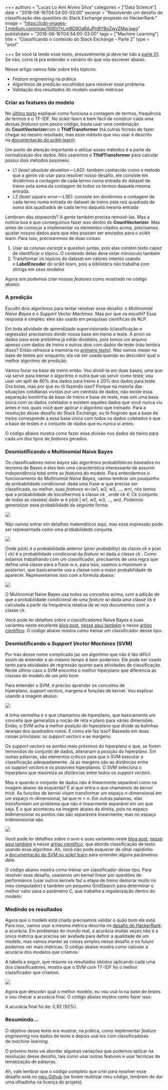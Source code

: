 +++
authors = "Lucas Lo Ami Alvino Silva"
categories = ["Data Science"]
date = "2018-08-16T04:54:00-03:00"
excerpt = "Resolvendo um desafio de classificação das questões do Stack Exchange proposto no HackerRank."
image = "https://cdn-images-1.medium.com/max/1000/1*LmBD9OaRAJPnBYBoZwyZMw.jpeg"
publishdate = "2018-08-16T04:54:00-03:00"
tags = ["Machine Learning"]
title = "Classificando o conteúdo do Stack Exchange - Parte 2"
type = "post"

+++
Se você tá lendo esse texto, provavelmente já deve ter lido a [parte 01](https://medium.com/tableless/classificando-o-conteudo-do-stack-exchange-8f3ea68fb2af). Se não, corre lá pra entender o cenário do que vou escrever abaixo. 

Nesse artigo vamos falar sobre três tópicos:

* _Feature engineering_ na prática
* Algoritmos de predição escolhidos para resolver esse problema
* Validação dos resultados do modelo usando métricas

### Criar as features do modelo

No [último texto](https://medium.com/tableless/classificando-o-conteudo-do-stack-exchange-8f3ea68fb2af) expliquei como funciona a contagem de termos, frequência de termos e o TF-IDF. No scikit-learn é bem fácil de construir cada uma dessas _features_ com pouco código, basta usar uma combinação do **CountVectorizer**com o **TfidfTransformer** (há outras formas de fazer chegar ao mesmo resultado, mas esse método que vou usar é descrito na [documentação do scikit-learn](https://medium.com/r/?url=http%3A%2F%2Fscikit-learn.org%2Fstable%2Ftutorial%2Ftext_analytics%2Fworking_with_text_data.html%23tokenizing-text-with-scikit-learn)).

Um ponto de atenção importante o utilizar esses métodos é a parte da normalização dos dados. Nós usaremos o **TfidfTransformer** para calcular possui dois métodos possíveis:

* L1 (_least absolute deviation_ — LAD): também conhecido como o método que a gente vai usar para resolver nosso desafio, ele consiste em dividirmos a contagem de cada termo numa entrada do dataset de treino pela soma da contagem de todos os termos daquela mesma entrada.
* L2 (_least square error_ — LSE): consiste em dividirmos a contagem de cada termo numa entrada do dataset de treino pela raiz quadrada da soma dos quadrados de cada termo daquela mesma entrada

Lembram das _stopwords_? A gente também precisa removê-las. Mas a notícia boa é que conseguimos fazer isso dentro do **CountVectorizer**. Mas antes de começar a implementar os elementos citados acima, precisamos ajustar nossos dados para que eles possam ser enviados para o scikit learn. Para isso, precisaremos de duas coisas:

1. Usar as colunas _excerpt_ e _question_ juntas, pois elas contém texto capaz de identificar o tópico. O conteúdo delas deve estar minúsculo também
2. Transformar os tópicos do dataset em valores inteiros usando o **LabelEncoder** do scikit learn, pois a biblioteca não trabalha com strings em seus modelos

<script src="https://gist.github.com/lucasloami/8796c61079b35356aec34bdb480ef85f.js"></script>

Agora sim podemos criar nossas _features_ como mostrado no código abaixo:

<script src="https://gist.github.com/lucasloami/e10dbd64397e1df6e15559845d080a8c.js"></script>


### A predição

Escolhi dois algoritmos para tentar resolver esse desafio: o _Multinomial Naive Bayes_ e o _Support Vector Machines_. Mas por que os escolhi? Essa resposta é simples: eles são usado em pesquisas científicas de NLP.

Em toda atividade de aprendizado supervisionado (classificação e regressão) precisamos dividir nossa base em treino e teste. A priori os dados para esse problema já estão divididos, pois temos um arquivo apenas com dados de treino e outros dois com dados de teste (não lembra disso? Então refresca a memória no [primeiro texto](https://medium.com/tableless/classificando-o-conteudo-do-stack-exchange-8f3ea68fb2af)). Não vamos mexer na base de testes por enquanto; ela vai ser usada quando eu descobrir qual o melhor algoritmo de predição.

Vamos focar na base de treino então. Vou dividi-la em duas bases, uma que vai servir para treinar o algoritmo e outra que vai servir como teste; vou usar um split de 80% dos dados para treino e 20% dos dados para teste. Ora bolas, mas por que eu tô fazendo isso? Porque na maioria das situações cotidianas vividas por um cientista de dados, não existe essa separação bonitinha de base de treino e base de teste, mas sim uma base única com os dados coletados e existem aqueles dados que você nunca viu antes e nos quais você quer aplicar o algoritmo que treinado. Para a resolução desse desafio do Stack Exchange, eu tô fingindo que a base de treino corresponde a essa base única com todos os dados coletados e que a base de testes é o conjunto de dados que eu nunca vi antes.

O código abaixo mostra como fazer essa divisão nos dados de treino para cada um dos tipos de _features_ gerados.

<script src="https://gist.github.com/lucasloami/d7b8a23dfabaa9d0affca0a9fd01bb25.js"></script>

### Desmistificando o Multinomial Naive Bayes

Os classificadores _naive bayes_ são algoritmos probabilísticos baseados no teorema de Bayes e eles tem uma característica interessante de assumir independência total entre as _features_ do modelo. Para entendermos o funcionamento do _Multinomial Naive Bayes_, vamos lembrar um pouquinho de probabilidade condicional: dada uma frase w que precisa ser classificada, ou melhor, suas _features_ w=(w1, w2, w3, …, wn), nós temos que a probabilidade de escolhermos a classe ck , onde ck ∈ Ck (conjunto de todas as classes) dado w é p(ck | w1, w2, w3, …, wn). Podemos generalizar essa probabilidade da seguinte forma:

![](https://cdn-images-1.medium.com/max/800/1\*WZNyL5bx6ruDoOHWNC1VkQ.png)

Não vamos entrar em detalhes matemáticos aqui, mas essa expressão pode ser representada como uma probabilidade conjunta.

![](https://cdn-images-1.medium.com/max/800/1\*5Nlpmo0DmeN07GQpPdgfhA.png)

Onde p(ck) é a probabilidade anterior (_prior probability_) da classe ck e p(wi | ck) é a probabilidade condicional da _feature_ wi dada a classe ck . Como estamos trabalhando com um classificador, precisamos de uma regra que defina uma classe para a frase w e, para isso, usamos a _maximum a posteriori_, que basicamente usa a classe com a maior probabilidade de aparecer. Representamos isso com a fórmula abaixo:

![](https://cdn-images-1.medium.com/max/800/1\*x5UXLMqJm93JB1gTF0crlg.png)

O Multinomial Naive Bayes usa todos os conceitos acima, com a adição de que a probabilidade condicional de uma _feature_ wi dada uma classe ck é calculada a partir da frequência relativa de wi nos documentos com a classe ck.

Você pode ler detalhes sobre o classificadores Naive Bayes e suas variantes neste excelente [blog post](https://medium.com/r/?url=http%3A%2F%2Fblog.datumbox.com%2Fmachine-learning-tutorial-the-naive-bayes-text-classifier%2F), [nesse aqui também](https://medium.com/syncedreview/applying-multinomial-naive-bayes-to-nlp-problems-a-practical-explanation-4f5271768ebf) e nesse [artigo científico](https://medium.com/r/?url=http%3A%2F%2Fwww.cs.cmu.edu%2F\~knigam%2Fpapers%2Fmultinomial-aaaiws98.pdf). O código abaixo mostra como treinar um classificador desse tipo:

<script src="https://gist.github.com/lucasloami/3ae30356e30f7abd35534a1ecd198b16.js"></script>

### Desmistificando o _Support Vector Machines_ (SVM)

Por trás desse nome complicado jaz um algoritmo que não é tão difícil assim de entender e ao mesmo tempo é bem poderoso. Ele pode ser usado tanto para atividades de regressão quanto para atividades de classificação. Neste último caso o SVM encontra o melhor hiperplano que diferencia as classes do modelo de um jeito bom.

Para entender o SVM, é preciso aprender os conceitos de hiperplano, _support vectors_, margens e funções de kernel. Vou explicar usando a imagem abaixo:

![](https://cdn-images-1.medium.com/max/800/1\*-8OHzmkbIADmgwQwCb4U2Q.png)

A linha vermelha é o que chamamos de hiperplano, que basicamente um conceito que generaliza a noção de reta e plano para várias dimensões. Então, o SVM acha a melhor posição do hiperplano que divide as bolinhas laranjas dos quadrados roxos. E como ele faz isso? Baseado em duas coisas principais: os _support vectors_ e as margens.

Os _support vectors_ os pontos mais próximos do hiperplano e que, se forem removidos do conjunto de dados, alterariam a posição do hiperplano. Em outras palavras, são elementos críticos para que o SVM executar a classificação adequadamente. Já as margens são as distâncias entre os _support vectors_ e os possíveis hiperplanos. O SVM seleciona o hiperplano que maximiza as distâncias entre todos os _support vectors_.

Mas e quando o conjunto de dados não é linearmente separável como na imagem abaixo da esquerda? É aí que entra o que chamamos de _kernel trick_. As funções de kernel visam transformar um espaço n-dimensional em um espaço m-dimensional, tal que m > n. Em outras palavras, elas transformam um problema que não é linearmente separável em um que seja. É o que aconteceu na imagem abaixo da direita, pois no espaço bidimensional os pontos não são separáveis linearmente, mas no espaço tridimensional são.

![](https://cdn-images-1.medium.com/max/800/1\*trZF-_-hbbslLHhjBASaRg.png)

Você pode ler detalhes sobre o svm e suas variantes neste [blog post](https://medium.com/r/?url=http%3A%2F%2Fblog.aylien.com%2Fsupport-vector-machines-for-dummies-a-simple%2F), [nesse aqui também](https://medium.com/r/?url=https%3A%2F%2Fwww.analyticsvidhya.com%2Fblog%2F2017%2F09%2Funderstaing-support-vector-machine-example-code%2F) e nesse [artigo científico](https://medium.com/r/?url=http%3A%2F%2Fweb.cs.iastate.edu%2F\~honavar%2Ftext-classification-SVM.pdf), que aborda classificação de texto usando esse algoritmo. Ah, você não pode esquecer de olhar rapidinho a [documentação do SVM no scikit learn](https://medium.com/r/?url=http%3A%2F%2Fscikit-learn.org%2Fstable%2Fmodules%2Fsvm.html) para entender alguns parâmetros dele.

O código abaixo mostra como treinar um classificador desse tipo. Para resolver esse desafio, usaremos um kernel linear por questões de performance (usar outros kernels faz a etapa de treino demorar muito no meu computador) e também um pequeno GridSearch para determinar o melhor valor para o parâmetro C, que trabalha a regularização dentro do modelo:

<script src="https://gist.github.com/lucasloami/ec68bf46ef9da2cdcc9dd1e101d9c7bf.js"></script>

### Medindo os resultados

Agora que o modelo está criado precisamos validar o quão bom ele está. Para isso, vamos usar a mesma métrica descrita no [desafio do HackerRank](https://medium.com/r/?url=https%3A%2F%2Fwww.hackerrank.com%2Fchallenges%2Fstack-exchange-question-classifier%2Fproblem): a acurácia. Em problemas do mundo real, a acurácia muitas vezes não é a única métrica que precisa ser avaliada para definir a qualidade de um modelo, mas vamos manter as coisas simples nesse desafio e no futuro podemos ver mais métricas. O código abaixo mostra como calcular a acurácia dos modelos que criamos:

<script src="https://gist.github.com/lucasloami/f5d5361d9d7dfd957c06242bf122b9ab.js"></script>

A tabela a seguir, que resume os resultados obtidos aplicando cada uma dos classificadores, mostra que o SVM com TF-IDF foi o melhor classificador que criamos.

![](https://cdn-images-1.medium.com/max/800/1\*xJckW_55nzZB5RloVLyPUg.png)

Agora que descobri qual o melhor modelo, eu vou usá-lo na base de testes e vou checar a acurácia final. O código abaixo mostra como fazer isso:

<script src="https://gist.github.com/lucasloami/cc22cf50f728dfc4f3f72aa71bd2db70.js"></script>

A acurácia final foi de: 0,92 (92%).

### Resumindo…

O objetivo desse texto era mostrar, na prática, como implementar _feature engineering_ nos dados de texto e depois usá-los com classificadores de _machine learning_. 

O próximo texto vai abordar algumas variações que podemos aplicar na resolução desse desafio, tais como usar outras features e usar técnicas de lematização de palavras. 

Ah, vale lembrar que o código completo que criei para resolver esse desafio está no [meu Github](https://medium.com/r/?url=https%3A%2F%2Fgithub.com%2Flucasloami%2Fautomatic_brain) (se forem reutilizar meu código, lembrem de dar uma olhadinha na licença do projeto).